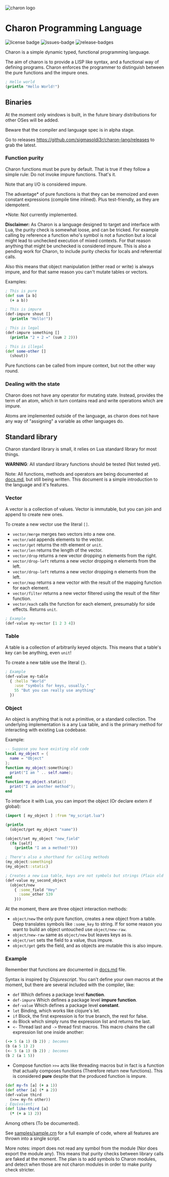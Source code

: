 ![charon logo](app.png)

# Charon Programming Language
![license badge](https://img.shields.io/github/license/sigmasoldi3r/charon-lang?style=flat-square)
![issues-badge](https://img.shields.io/github/issues/sigmasoldi3r/charon-lang?style=flat-square)
![release-badges](https://img.shields.io/github/v/release/sigmasoldi3r/charon-lang?include_prereleases&style=flat-square)

Charon is a simple dynamic typed, functional programming language.

The aim of charon is to provide a LISP like syntax, and a functional way
of defining programs. Charon enforces the programmer to distinguish between
the pure functions and the impure ones.

```clj
; Hello world
(println "Hello World!")
```

## Binaries

At the moment only windows is built, in the future binary distributions for
other OSes will be added.

Beware that the compiler and language spec is in alpha stage.

Go to releases https://github.com/sigmasoldi3r/charon-lang/releases to grab
the latest.

### Function purity

Charon functions must be pure by default. That is true if they follow a simple
rule: Do not invoke impure functions. That's it.

Note that any I/O is considered impure.

The advantage\* of pure functions is that they can be memoized and even constant
expressions (compile time inlined). Plus test-friendly, as they are idempotent.

\*Note: Not currently implemented.

**Disclaimer:** As Charon is a language designed to target and interface with
Lua, the purity check is somewhat loose, and can be tricked. For example calling
by reference a function who's symbol is not a function but a local might lead to
unchecked execution of mixed contexts. For that reason anything that might be
unchecked is considered impure. This is also a pending work for Charon, to
include purity checks for locals and referential calls.

Also this means that object manipulation (either read or write) is always
impure, and for that same reason you can't mutate tables or vectors.

Examples:
```clj
; This is pure
(def sum [a b]
  (+ a b))

; This is impure
(def-impure shout []
  (println "Hello!"))

; This is legal
(def-impure something []
  (println "2 + 2 =" (sum 2 2)))

; This is illegal
(def some-other []
  (shout))
```

Pure functions can be called from impure context, but not the other way round.

### Dealing with the state

Charon does not have any operator for mutating state. Instead, provides the term
of an atom, which in turn contains read and write operations which are impure.

Atoms are implemented outside of the language, as charon does not have any way
of "assigning" a variable as other languages do.

## Standard library

Charon standard library is small, it relies on Lua standard library for most
things.

**WARNING**: All standard library functions should be tested (Not tested yet).

Note: All functions, methods and operators are being documented at
[docs.md](docs.md), but still being written. This document is a simple
introduction to the language and it's features.

### Vector

A vector is a collection of values. Vector is immutable, but you can join and
append to create new ones.

To create a new vector use the literal `[]`.

- `vector/merge` merges two vectors into a new one.
- `vector/add` appends elements to the vector.
- `vector/get` returns the nth element or `unit`.
- `vector/len` returns the length of the vector.
- `vector/drop` returns a new vector dropping n elements from the right.
- `vector/drop-left` returns a new vector dropping n elements from the left.
- `vector/drop-left` returns a new vector dropping n elements from the left.
- `vector/map` returns a new vector with the result of the mapping function for each element.
- `vector/filter` returns a new vector filtered using the result of the filter function.
- `vector/each` calls the function for each element, presumably for side effects. Returns `unit`.

```clj
; Example
(def-value my-vector [1 2 3 4])
```

### Table

A table is a collection of arbitrarily keyed objects. This means that a table's
key can be anything, even `unit`!

To create a new table use the literal `{}`.

```clj
; Example
(def-value my-table
  { :hello "World"
    :use "symbols for keys, usually."
    55 "But you can really use anything"
  })
```

### Object

An object is anything that is not a primitive, or a standard collection. The
underlying implementation is a any Lua table, and is the primary method for
interacting with existing Lua codebase.

Example:
```lua
-- Suppose you have existing old code
local my_object = {
  name = "Object"
};
function my_object:something()
  print("I am " .. self.name);
end
function my_object.static()
  print("I am another method");
end
```

To interface it with Lua, you can import the object (Or declare extern if
global):
```clj
(import [ my_object ] :from "my_script.lua")

(println
  (object/get my_object "name"))

(object/set my_object "new_field"
  (fn [self]
    (println "I am a method!")))

; There's also a shorthand for calling methods
(my_object:something)
(my_object::static)

; Creates a new Lua table, keys are not symbols but strings (Plain old Lua).
(def-value my_second_object
  (object/new
    { :some_field "Hey"
      :some_other 539
    }))
```

At the moment, there are three object interaction methods:

- `object/new` the only pure function, creates a new object from a table.
  Deep translates symbols like `:some_key` to string. If for some reason you
  want to build an object untouched use `object/new-raw`.
- `object/new-raw` same as `object/new` but leaves keys as is.
- `object/set` sets the field to a value, thus impure.
- `object/get` gets the field, and as objects are mutable this is also impure.

### Example

Remember that functions are documented in [docs.md](docs.md) file.

Syntax is inspired by _Clojurescript_.
You can't define your own macros at the moment, but there are several included
with the compiler, like:

- `def` Which defines a package level **function**.
- `def-impure` Which defines a package level **impure function**.
- `def-value` Which defines a package level **constant**.
- `let` Binding, which works like clojure's let.
- `if` Block, the first expression is for true branch, the rest for false.
- `do` Block which simply runs the expression list and returns the last.
- `<-` Thread last and `->` thread first macros. This macro chains the
call expression list one inside another:
```clj
(-> 5 (a 1) (b 2)) ; becomes
(b (a 5 1) 2)
(<- 5 (a 1) (b 2)) ; becomes
(b 2 (a 1 5))
```
- Compose function `>>=` acts like threading macros but in fact is a function
that actually composes functions (Therefore return new functions). This is
considered **pure** despite that the produced function is impure.
```clj
(def my-fn [a] (+ a 1))
(def other [a] (* a 2))
(def-value third
  (>>= my-fn other))
; Equivalent:
(def like-third [a]
  (* (+ a 1) 2))
```

Among others (To be documented).

See [samples/sample.crn](samples/sample.crn) for a full example of code, where
all features are thrown into a single script.

More notes: import does not read any symbol from the module (Nor does export
the module any). This means that purity checks between library calls are faked
at the moment. The plan is to add symbols to Charon modules, and detect when
those are not charon modules in order to make purity check stricter.
